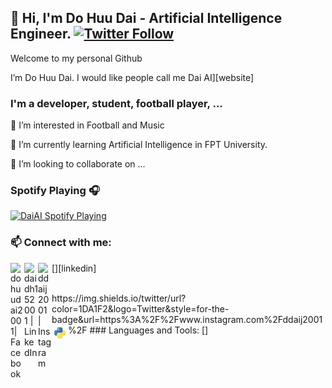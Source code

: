 👋 Hi, I'm Do Huu Dai - Artificial Intelligence Engineer.
[![Twitter Follow](https://img.shields.io/twitter/url?color=1DA1F2&logo=Twitter&style=for-the-badge&url=https%3A%2F%2Fwww.instagram.com%2Fddaij2001%2F)](https://img.shields.io/twitter/url?color=1DA1F2&logo=Twitter&style=for-the-badge&url=https%3A%2F%2Fwww.instagram.com%2Fddaij2001%2F)
 ------------
 Welcome to my personal Github

 I’m Do Huu Dai.
 I would like people call me Dai AI][website]
 
 ### I'm a developer, student, football player, ...
 
 👀 I’m interested in Football and Music
 
 🌱 I’m currently learning Artificial Intelligence in FPT University.
 
 💞️ I’m looking to collaborate on ...
 
 ### Spotify Playing 🎧

[<img src="https://now-playing-codestackr.vercel.app/api/spotify-playing" alt="DaiAI Spotify Playing" width="350" />](https://open.spotify.com/user/swyqyimdc12jajde4vpwd2x1b)
 
 ### 📫 Connect with me:
  [<img align="left" alt=" dohuudai2001| Facebook" width="22px" src="https://cdn.jsdelivr.net/npm/simple-icons@v3/icons/facebook.svg" />][facebook]
  [<img align="left" alt=" daidh152001 | LinkedIn" width="22px" src="https://cdn.jsdelivr.net/npm/simple-icons@v3/icons/linkedin.svg" />][linkedin]
  [<img align="left" alt="ddaij2001 | Instagram" width="22px" src="https://cdn.jsdelivr.net/npm/simple-icons@v3/icons/instagram.svg" />][instagram]
 
 <br />
 https://img.shields.io/twitter/url?color=1DA1F2&logo=Twitter&style=for-the-badge&url=https%3A%2F%2Fwww.instagram.com%2Fddaij2001%2F
 ### Languages and Tools:
 [<img align="left" alt="Visual Studio Code" width="26px"
       src="https://raw.githubusercontent.com/github/explore/80688e429a7d4ef2fca1e82350fe8e3517d3494d/topics/python/python.png" />]
 
 
 
 <br />
 
[twitter]: https://www.linkedin.com/in/daidh152001
[facebook]: https://www.facebook.com/dohuudai2001
[instagram]: https://www.instagram.com/ddaij2001/

<!---
daidh152001/daidh152001 is a ✨ special ✨ repository because its `README.md` (this file) appears on your GitHub profile.
You can click the Preview link to take a look at your changes.
--->
